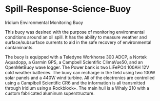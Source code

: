 # Spill-Response-Science-Buoy
Iridium Environmental Monitoring Buoy

This buoy was desined with the purpose of monitoring environmental conditions around an oil spill. It has the ability to measure weather and surface/subsurface currents to aid in the safe recovery of environmental contaminants.

The buoy is equipped with a Teledyne Workhorse 300 ADCP, a Nortek Aquadopp, a Garmin GPS, a Campbell Scientific ClimaVue50, and an OpenMetBuoy wave logger. The Power bank is two LiFePO4 100AH 12V cold weather batteries. The buoy can recharge in the field using two 100W solar panels and a 440W wind turbine. All of the electronics are controlled using a Camplbell Scientific CR6 and the information is all transmitted through Iridium using a Rockblock+. The main hull is a Whaly 210 with a custom fabricated aluminum superstructure.
